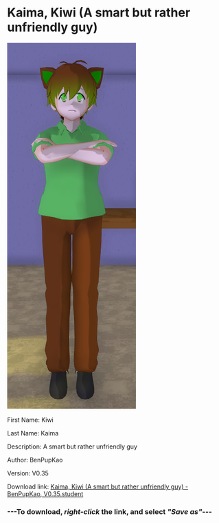 # Kaima, Kiwi (A smart but rather unfriendly guy)

<img src = "https://raw.githubusercontent.com/Arbiter1223/Daigaku-Gurashi-Custom-Students/master/Students/Files/Kaima%2C%20Kiwi%20(A%20smart%20but%20rather%20unfriendly%20guy).png">

First Name: Kiwi

Last Name: Kaima

Description: A smart but rather unfriendly guy

Author: BenPupKao

Version: V0.35

Download link: <a href="https://raw.githubusercontent.com/Arbiter1223/Daigaku-Gurashi-Custom-Students/master/Students/Files/Kaima%2C%20Kiwi%20(A%20smart%20but%20rather%20unfriendly%20guy)%20-%20BenPupKao%2C%20V0.35.student">Kaima, Kiwi (A smart but rather unfriendly guy) - BenPupKao, V0.35.student</a>

### ---**To download, _right-click_ the link, and select _"Save as"_**---
